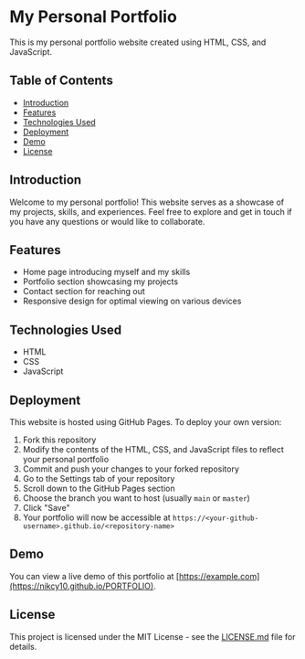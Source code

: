 # My Personal Portfolio

This is my personal portfolio website created using HTML, CSS, and JavaScript.

## Table of Contents

- [Introduction](#introduction)
- [Features](#features)
- [Technologies Used](#technologies-used)
- [Deployment](#deployment)
- [Demo](#demo)
- [License](#license)

## Introduction

Welcome to my personal portfolio! This website serves as a showcase of my projects, skills, and experiences. Feel free to explore and get in touch if you have any questions or would like to collaborate.

## Features

- Home page introducing myself and my skills
- Portfolio section showcasing my projects
- Contact section for reaching out
- Responsive design for optimal viewing on various devices

## Technologies Used

- HTML
- CSS
- JavaScript

## Deployment

This website is hosted using GitHub Pages. To deploy your own version:

1. Fork this repository
2. Modify the contents of the HTML, CSS, and JavaScript files to reflect your personal portfolio
3. Commit and push your changes to your forked repository
4. Go to the Settings tab of your repository
5. Scroll down to the GitHub Pages section
6. Choose the branch you want to host (usually `main` or `master`)
7. Click "Save"
8. Your portfolio will now be accessible at `https://<your-github-username>.github.io/<repository-name>`

## Demo

You can view a live demo of this portfolio at [https://example.com](https://nikcy10.github.io/PORTFOLIO).

## License

This project is licensed under the MIT License - see the [LICENSE.md](LICENSE.md) file for details.
